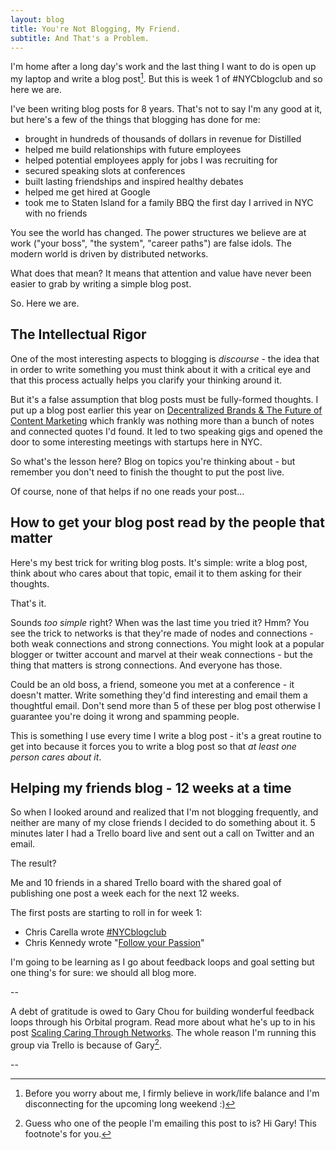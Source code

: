 ```yaml
---
layout: blog
title: You're Not Blogging, My Friend.
subtitle: And That's a Problem.
---
```


I'm home after a long day's work and the last thing I want to do is open up my laptop and write a blog post[^1]. But this is week 1 of #NYCblogclub and so here we are.

I've been writing blog posts for 8 years. That's not to say I'm any good at it, but here's a few of the things that blogging has done for me:

 - brought in hundreds of thousands of dollars in revenue for Distilled 
 - helped me build relationships with future employees
 - helped potential employees apply for jobs I was recruiting for  
 - secured speaking slots at conferences
 - built lasting friendships and inspired healthy debates
 - helped me get hired at Google
 - took me to Staten Island for a family BBQ the first day I arrived in NYC with no friends

You see the world has changed. The power structures we believe are at work ("your boss", "the system", "career paths") are false idols. The modern  world is driven by distributed networks.

What does that mean? It means that attention and value have never been easier to grab by writing a simple blog post.



So. Here we are. 

## The Intellectual Rigor

One of the most interesting aspects to blogging is *discourse* - the idea that in order to write something you must think about it with a critical eye and that this process actually helps you clarify your thinking around it.

But it's a false assumption that blog posts must be fully-formed thoughts. I put up a blog post earlier this year on [Decentralized Brands & The Future of Content Marketing](http://tomcritchlow.com/2015/04/15/decentralized-brands/) which frankly was nothing more than a bunch of notes and connected quotes I'd found. It led to two speaking gigs and opened the door to some interesting meetings with startups here in NYC.

So what's the lesson here? Blog on topics you're thinking about - but remember you don't need to finish the thought to put the post live.

Of course, none of that helps if no one reads your post...

## How to get your blog post read by the people that matter

Here's my best trick for writing blog posts. It's simple: write a blog post, think about who cares about that topic, email it to them asking for their thoughts.

That's it.

Sounds *too simple* right? When was the last time you tried it? Hmm? You see the trick to networks is that they're made of nodes and connections - both weak connections and strong connections. You might look at a popular blogger or twitter account and marvel at their weak connections - but the thing that matters is strong connections. And everyone has those.

Could be an old boss, a friend, someone you met at a conference - it doesn't matter. Write something they'd find interesting and email them a thoughtful email. Don't send more than 5 of these per blog post otherwise I guarantee you're doing it wrong and spamming people.

This is something I use every time I write a blog post - it's a great routine to get into because it forces you to write a blog post so that *at least one person cares about it*.

## Helping my friends blog - 12 weeks at a time

So when I looked around and realized that I'm not blogging frequently, and neither are many of my close friends I decided to do something about it. 5 minutes later I had a Trello board live and sent out a call on Twitter and an email.

The result?

Me and 10 friends in a shared Trello board with the shared goal of publishing one post a week each for the next 12 weeks.

The first posts are starting to roll in for week 1:

- Chris Carella wrote [#NYCblogclub](http://chris-carella.squarespace.com/blog/2015/9/2/nycblogclub-first-post)
- Chris Kennedy wrote "[Follow your Passion](http://kennedysgarage.com/articles/follow-your-passion/)"

I'm going to be learning as I go about feedback loops and goal setting but one thing's for sure: we should all blog more.

--

A debt of gratitude is owed to Gary Chou for building wonderful feedback loops through his Orbital program. Read more about what he's up to in his post [Scaling Caring Through Networks](http://blog.garychou.com/post/126917792257/scaling-caring-through-networks). The whole reason I'm running this group via Trello is because of Gary[^2].

--

[^1]: Before you worry about me, I firmly believe in work/life balance and I'm disconnecting for the upcoming long weekend :)

[^2]: Guess who one of the people I'm emailing this post to is? Hi Gary! This footnote's for you.